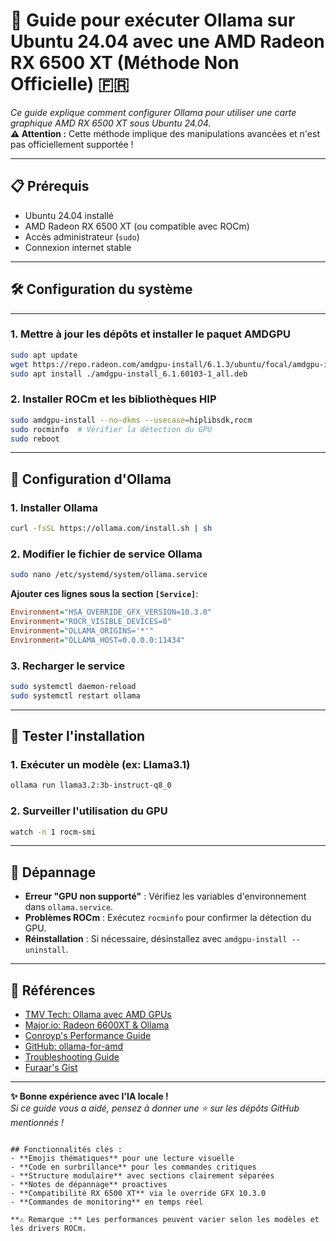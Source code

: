 ﻿
# 🚀 Guide pour exécuter Ollama sur Ubuntu 24.04 avec une AMD Radeon RX 6500 XT (Méthode Non Officielle) 🇫🇷

*Ce guide explique comment configurer Ollama pour utiliser une carte graphique AMD RX 6500 XT sous Ubuntu 24.04.*  
**⚠️ Attention :** Cette méthode implique des manipulations avancées et n'est pas officiellement supportée !

---

## 📋 Prérequis
- Ubuntu 24.04 installé
- AMD Radeon RX 6500 XT (ou compatible avec ROCm)
- Accès administrateur (`sudo`)
- Connexion internet stable

---

## 🛠️ Configuration du système
---

### 1. Mettre à jour les dépôts et installer le paquet AMDGPU
```bash
sudo apt update
wget https://repo.radeon.com/amdgpu-install/6.1.3/ubuntu/focal/amdgpu-install_6.1.60103-1_all.deb
sudo apt install ./amdgpu-install_6.1.60103-1_all.deb
```

### 2. Installer ROCm et les bibliothèques HIP
```bash
sudo amdgpu-install --no-dkms --usecase=hiplibsdk,rocm
sudo rocminfo  # Vérifier la détection du GPU
sudo reboot
```

---

## 🔧 Configuration d'Ollama

### 1. Installer Ollama
```bash
curl -fsSL https://ollama.com/install.sh | sh
```

### 2. Modifier le fichier de service Ollama
```bash
sudo nano /etc/systemd/system/ollama.service
```

**Ajouter ces lignes sous la section `[Service]`**:
```ini
Environment="HSA_OVERRIDE_GFX_VERSION=10.3.0"
Environment="ROCR_VISIBLE_DEVICES=0"
Environment="OLLAMA_ORIGINS='*'"
Environment="OLLAMA_HOST=0.0.0.0:11434"
```

### 3. Recharger le service
```bash
sudo systemctl daemon-reload
sudo systemctl restart ollama
```

---

## 🧪 Tester l'installation

### 1. Exécuter un modèle (ex: Llama3.1)
```bash
ollama run llama3.2:3b-instruct-q8_0
```

### 2. Surveiller l'utilisation du GPU
```bash
watch -n 1 rocm-smi
```

---

## 🚨 Dépannage
- **Erreur "GPU non supporté"** : Vérifiez les variables d'environnement dans `ollama.service`.
- **Problèmes ROCm** : Exécutez `rocminfo` pour confirmer la détection du GPU.
- **Réinstallation** : Si nécessaire, désinstallez avec `amdgpu-install --uninstall`.

---

## 🔗 Références
- [TMV Tech: Ollama avec AMD GPUs](https://www.tmvtech.com/ubuntu-tutorial-ollama-with-amd-gpus/)
- [Major.io: Radeon 6600XT & Ollama](https://major.io/p/ollama-with-amd-radeon-6600xt/)
- [Conroyp's Performance Guide](https://www.conroyp.com/articles/running-ollama-ubuntu-unsupported-amd-gpu-performance-guide/)
- [GitHub: ollama-for-amd](https://github.com/likelovewant/ollama-for-amd/)
- [Troubleshooting Guide](https://github.com/likelovewant/ollama-for-amd/wiki#troubleshooting-amd-gpu-support-in-linux/)
- [Furaar's Gist](https://gist.github.com/furaar/ee05a5ef673302a8e653863b6eaedc90)

---

**✨ Bonne expérience avec l'IA locale !**  
*Si ce guide vous a aidé, pensez à donner une ⭐ sur les dépôts GitHub mentionnés !*
``` 

## Fonctionnalités clés :
- **Emojis thématiques** pour une lecture visuelle
- **Code en surbrillance** pour les commandes critiques
- **Structure modulaire** avec sections clairement séparées
- **Notes de dépannage** proactives
- **Compatibilité RX 6500 XT** via le override GFX 10.3.0
- **Commandes de monitoring** en temps réel

**⚠️ Remarque :** Les performances peuvent varier selon les modèles et les drivers ROCm.